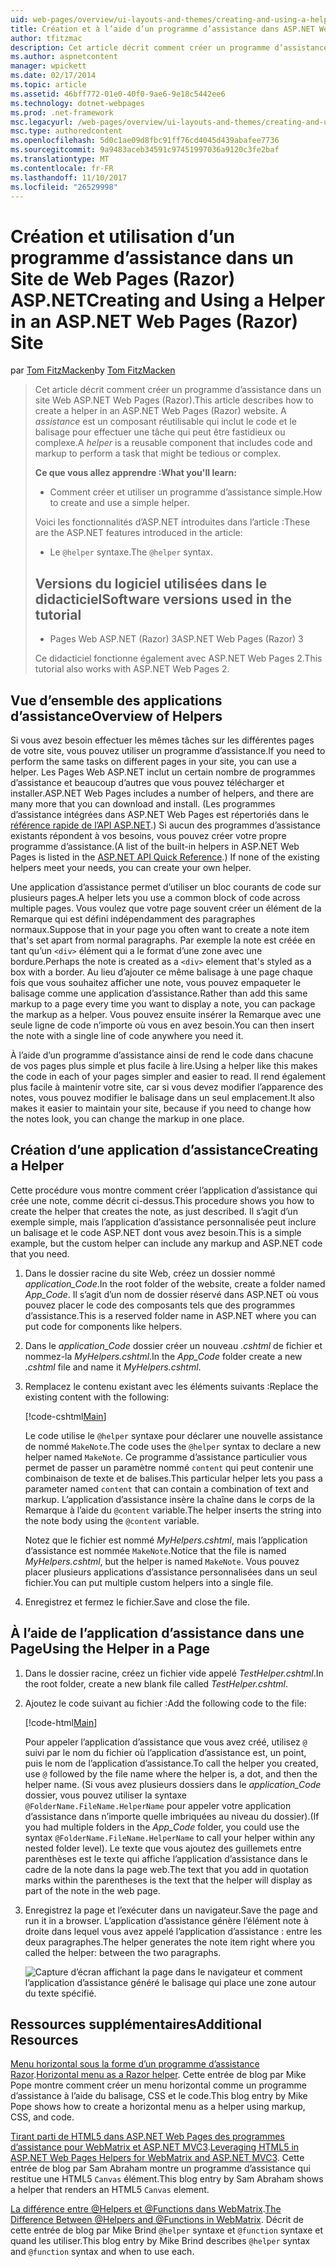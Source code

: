 ```yaml
---
uid: web-pages/overview/ui-layouts-and-themes/creating-and-using-a-helper-in-an-aspnet-web-pages-site
title: Création et à l’aide d’un programme d’assistance dans ASP.NET Web Pages (Razor) Site | Documents Microsoft
author: tfitzmac
description: Cet article décrit comment créer un programme d’assistance dans un site Web ASP.NET Web Pages (Razor). Un programme d’assistance est un composant réutilisable qui inclut le code et le balisage perf...
ms.author: aspnetcontent
manager: wpickett
ms.date: 02/17/2014
ms.topic: article
ms.assetid: 46bff772-01e0-40f0-9ae6-9e18c5442ee6
ms.technology: dotnet-webpages
ms.prod: .net-framework
msc.legacyurl: /web-pages/overview/ui-layouts-and-themes/creating-and-using-a-helper-in-an-aspnet-web-pages-site
msc.type: authoredcontent
ms.openlocfilehash: 5d0c1ae09d8fbc91ff76cd4045d439abafee7736
ms.sourcegitcommit: 9a9483aceb34591c97451997036a9120c3fe2baf
ms.translationtype: MT
ms.contentlocale: fr-FR
ms.lasthandoff: 11/10/2017
ms.locfileid: "26529998"
---
```

<a name="creating-and-using-a-helper-in-an-aspnet-web-pages-razor-site"></a><span data-ttu-id="a3ded-104">Création et utilisation d’un programme d’assistance dans un Site de Web Pages (Razor) ASP.NET</span><span class="sxs-lookup"><span data-stu-id="a3ded-104">Creating and Using a Helper in an ASP.NET Web Pages (Razor) Site</span></span>
====================
<span data-ttu-id="a3ded-105">par [Tom FitzMacken](https://github.com/tfitzmac)</span><span class="sxs-lookup"><span data-stu-id="a3ded-105">by [Tom FitzMacken](https://github.com/tfitzmac)</span></span>

> <span data-ttu-id="a3ded-106">Cet article décrit comment créer un programme d’assistance dans un site Web ASP.NET Web Pages (Razor).</span><span class="sxs-lookup"><span data-stu-id="a3ded-106">This article describes how to create a helper in an ASP.NET Web Pages (Razor) website.</span></span> <span data-ttu-id="a3ded-107">A *assistance* est un composant réutilisable qui inclut le code et le balisage pour effectuer une tâche qui peut être fastidieux ou complexe.</span><span class="sxs-lookup"><span data-stu-id="a3ded-107">A *helper* is a reusable component that includes code and markup to perform a task that might be tedious or complex.</span></span>
> 
> <span data-ttu-id="a3ded-108">**Ce que vous allez apprendre :**</span><span class="sxs-lookup"><span data-stu-id="a3ded-108">**What you'll learn:**</span></span> 
> 
> - <span data-ttu-id="a3ded-109">Comment créer et utiliser un programme d’assistance simple.</span><span class="sxs-lookup"><span data-stu-id="a3ded-109">How to create and use a simple helper.</span></span>
> 
> <span data-ttu-id="a3ded-110">Voici les fonctionnalités d’ASP.NET introduites dans l’article :</span><span class="sxs-lookup"><span data-stu-id="a3ded-110">These are the ASP.NET features introduced in the article:</span></span>
> 
> - <span data-ttu-id="a3ded-111">Le `@helper` syntaxe.</span><span class="sxs-lookup"><span data-stu-id="a3ded-111">The `@helper` syntax.</span></span>
>   
> 
> ## <a name="software-versions-used-in-the-tutorial"></a><span data-ttu-id="a3ded-112">Versions du logiciel utilisées dans le didacticiel</span><span class="sxs-lookup"><span data-stu-id="a3ded-112">Software versions used in the tutorial</span></span>
> 
> 
> - <span data-ttu-id="a3ded-113">Pages Web ASP.NET (Razor) 3</span><span class="sxs-lookup"><span data-stu-id="a3ded-113">ASP.NET Web Pages (Razor) 3</span></span>
>   
> 
> <span data-ttu-id="a3ded-114">Ce didacticiel fonctionne également avec ASP.NET Web Pages 2.</span><span class="sxs-lookup"><span data-stu-id="a3ded-114">This tutorial also works with ASP.NET Web Pages 2.</span></span>


## <a name="overview-of-helpers"></a><span data-ttu-id="a3ded-115">Vue d’ensemble des applications d’assistance</span><span class="sxs-lookup"><span data-stu-id="a3ded-115">Overview of Helpers</span></span>

<span data-ttu-id="a3ded-116">Si vous avez besoin effectuer les mêmes tâches sur les différentes pages de votre site, vous pouvez utiliser un programme d’assistance.</span><span class="sxs-lookup"><span data-stu-id="a3ded-116">If you need to perform the same tasks on different pages in your site, you can use a helper.</span></span> <span data-ttu-id="a3ded-117">Les Pages Web ASP.NET inclut un certain nombre de programmes d’assistance et beaucoup d’autres que vous pouvez télécharger et installer.</span><span class="sxs-lookup"><span data-stu-id="a3ded-117">ASP.NET Web Pages includes a number of helpers, and there are many more that you can download and install.</span></span> <span data-ttu-id="a3ded-118">(Les programmes d’assistance intégrées dans ASP.NET Web Pages est répertoriés dans le [référence rapide de l’API ASP.NET](https://go.microsoft.com/fwlink/?LinkId=202907).) Si aucun des programmes d’assistance existants répondent à vos besoins, vous pouvez créer votre propre programme d’assistance.</span><span class="sxs-lookup"><span data-stu-id="a3ded-118">(A list of the built-in helpers in ASP.NET Web Pages is listed in the [ASP.NET API Quick Reference](https://go.microsoft.com/fwlink/?LinkId=202907).) If none of the existing helpers meet your needs, you can create your own helper.</span></span>

<span data-ttu-id="a3ded-119">Une application d’assistance permet d’utiliser un bloc courants de code sur plusieurs pages.</span><span class="sxs-lookup"><span data-stu-id="a3ded-119">A helper lets you use a common block of code across multiple pages.</span></span> <span data-ttu-id="a3ded-120">Vous voulez que votre page souvent créer un élément de la Remarque qui est défini indépendamment des paragraphes normaux.</span><span class="sxs-lookup"><span data-stu-id="a3ded-120">Suppose that in your page you often want to create a note item that's set apart from normal paragraphs.</span></span> <span data-ttu-id="a3ded-121">Par exemple la note est créée en tant qu’un `<div>` élément qui a le format d’une zone avec une bordure.</span><span class="sxs-lookup"><span data-stu-id="a3ded-121">Perhaps the note is created as a `<div>` element that's styled as a box with a border.</span></span> <span data-ttu-id="a3ded-122">Au lieu d’ajouter ce même balisage à une page chaque fois que vous souhaitez afficher une note, vous pouvez empaqueter le balisage comme une application d’assistance.</span><span class="sxs-lookup"><span data-stu-id="a3ded-122">Rather than add this same markup to a page every time you want to display a note, you can package the markup as a helper.</span></span> <span data-ttu-id="a3ded-123">Vous pouvez ensuite insérer la Remarque avec une seule ligne de code n’importe où vous en avez besoin.</span><span class="sxs-lookup"><span data-stu-id="a3ded-123">You can then insert the note with a single line of code anywhere you need it.</span></span>

<span data-ttu-id="a3ded-124">À l’aide d’un programme d’assistance ainsi de rend le code dans chacune de vos pages plus simple et plus facile à lire.</span><span class="sxs-lookup"><span data-stu-id="a3ded-124">Using a helper like this makes the code in each of your pages simpler and easier to read.</span></span> <span data-ttu-id="a3ded-125">Il rend également plus facile à maintenir votre site, car si vous devez modifier l’apparence des notes, vous pouvez modifier le balisage dans un seul emplacement.</span><span class="sxs-lookup"><span data-stu-id="a3ded-125">It also makes it easier to maintain your site, because if you need to change how the notes look, you can change the markup in one place.</span></span>

## <a name="creating-a-helper"></a><span data-ttu-id="a3ded-126">Création d’une application d’assistance</span><span class="sxs-lookup"><span data-stu-id="a3ded-126">Creating a Helper</span></span>

<span data-ttu-id="a3ded-127">Cette procédure vous montre comment créer l’application d’assistance qui crée une note, comme décrit ci-dessus.</span><span class="sxs-lookup"><span data-stu-id="a3ded-127">This procedure shows you how to create the helper that creates the note, as just described.</span></span> <span data-ttu-id="a3ded-128">Il s’agit d’un exemple simple, mais l’application d’assistance personnalisée peut inclure un balisage et le code ASP.NET dont vous avez besoin.</span><span class="sxs-lookup"><span data-stu-id="a3ded-128">This is a simple example, but the custom helper can include any markup and ASP.NET code that you need.</span></span>

1. <span data-ttu-id="a3ded-129">Dans le dossier racine du site Web, créez un dossier nommé *application\_Code*.</span><span class="sxs-lookup"><span data-stu-id="a3ded-129">In the root folder of the website, create a folder named *App\_Code*.</span></span> <span data-ttu-id="a3ded-130">Il s’agit d’un nom de dossier réservé dans ASP.NET où vous pouvez placer le code des composants tels que des programmes d’assistance.</span><span class="sxs-lookup"><span data-stu-id="a3ded-130">This is a reserved folder name in ASP.NET where you can put code for components like helpers.</span></span>
2. <span data-ttu-id="a3ded-131">Dans le *application\_Code* dossier créer un nouveau *.cshtml* de fichier et nommez-la *MyHelpers.cshtml*.</span><span class="sxs-lookup"><span data-stu-id="a3ded-131">In the *App\_Code* folder create a new *.cshtml* file and name it *MyHelpers.cshtml*.</span></span>
3. <span data-ttu-id="a3ded-132">Remplacez le contenu existant avec les éléments suivants :</span><span class="sxs-lookup"><span data-stu-id="a3ded-132">Replace the existing content with the following:</span></span>

    [!code-cshtml[Main](creating-and-using-a-helper-in-an-aspnet-web-pages-site/samples/sample1.cshtml)]

    <span data-ttu-id="a3ded-133">Le code utilise le `@helper` syntaxe pour déclarer une nouvelle assistance de nommé `MakeNote`.</span><span class="sxs-lookup"><span data-stu-id="a3ded-133">The code uses the `@helper` syntax to declare a new helper named `MakeNote`.</span></span> <span data-ttu-id="a3ded-134">Ce programme d’assistance particulier vous permet de passer un paramètre nommé `content` qui peut contenir une combinaison de texte et de balises.</span><span class="sxs-lookup"><span data-stu-id="a3ded-134">This particular helper lets you pass a parameter named `content` that can contain a combination of text and markup.</span></span> <span data-ttu-id="a3ded-135">L’application d’assistance insère la chaîne dans le corps de la Remarque à l’aide du `@content` variable.</span><span class="sxs-lookup"><span data-stu-id="a3ded-135">The helper inserts the string into the note body using the `@content` variable.</span></span>

    <span data-ttu-id="a3ded-136">Notez que le fichier est nommé *MyHelpers.cshtml*, mais l’application d’assistance est nommée `MakeNote`.</span><span class="sxs-lookup"><span data-stu-id="a3ded-136">Notice that the file is named *MyHelpers.cshtml*, but the helper is named `MakeNote`.</span></span> <span data-ttu-id="a3ded-137">Vous pouvez placer plusieurs applications d’assistance personnalisées dans un seul fichier.</span><span class="sxs-lookup"><span data-stu-id="a3ded-137">You can put multiple custom helpers into a single file.</span></span>
4. <span data-ttu-id="a3ded-138">Enregistrez et fermez le fichier.</span><span class="sxs-lookup"><span data-stu-id="a3ded-138">Save and close the file.</span></span>

## <a name="using-the-helper-in-a-page"></a><span data-ttu-id="a3ded-139">À l’aide de l’application d’assistance dans une Page</span><span class="sxs-lookup"><span data-stu-id="a3ded-139">Using the Helper in a Page</span></span>

1. <span data-ttu-id="a3ded-140">Dans le dossier racine, créez un fichier vide appelé *TestHelper.cshtml*.</span><span class="sxs-lookup"><span data-stu-id="a3ded-140">In the root folder, create a new blank file called *TestHelper.cshtml*.</span></span>
2. <span data-ttu-id="a3ded-141">Ajoutez le code suivant au fichier :</span><span class="sxs-lookup"><span data-stu-id="a3ded-141">Add the following code to the file:</span></span>

    [!code-html[Main](creating-and-using-a-helper-in-an-aspnet-web-pages-site/samples/sample2.html)]

    <span data-ttu-id="a3ded-142">Pour appeler l’application d’assistance que vous avez créé, utilisez `@` suivi par le nom du fichier où l’application d’assistance est, un point, puis le nom de l’application d’assistance.</span><span class="sxs-lookup"><span data-stu-id="a3ded-142">To call the helper you created, use `@` followed by the file name where the helper is, a dot, and then the helper name.</span></span> <span data-ttu-id="a3ded-143">(Si vous avez plusieurs dossiers dans le *application\_Code* dossier, vous pouvez utiliser la syntaxe `@FolderName.FileName.HelperName` pour appeler votre application d’assistance dans n’importe quelle imbriquées au niveau du dossier).</span><span class="sxs-lookup"><span data-stu-id="a3ded-143">(If you had multiple folders in the *App\_Code* folder, you could use the syntax `@FolderName.FileName.HelperName` to call your helper within any nested folder level).</span></span> <span data-ttu-id="a3ded-144">Le texte que vous ajoutez des guillemets entre parenthèses est le texte qui affiche l’application d’assistance dans le cadre de la note dans la page web.</span><span class="sxs-lookup"><span data-stu-id="a3ded-144">The text that you add in quotation marks within the parentheses is the text that the helper will display as part of the note in the web page.</span></span>
3. <span data-ttu-id="a3ded-145">Enregistrez la page et l’exécuter dans un navigateur.</span><span class="sxs-lookup"><span data-stu-id="a3ded-145">Save the page and run it in a browser.</span></span> <span data-ttu-id="a3ded-146">L’application d’assistance génère l’élément note à droite dans lequel vous avez appelé l’application d’assistance : entre les deux paragraphes.</span><span class="sxs-lookup"><span data-stu-id="a3ded-146">The helper generates the note item right where you called the helper: between the two paragraphs.</span></span>

    ![Capture d’écran affichant la page dans le navigateur et comment l’application d’assistance généré le balisage qui place une zone autour du texte spécifié.](creating-and-using-a-helper-in-an-aspnet-web-pages-site/_static/image1.jpg)

## <a name="additional-resources"></a><span data-ttu-id="a3ded-148">Ressources supplémentaires</span><span class="sxs-lookup"><span data-stu-id="a3ded-148">Additional Resources</span></span>


<span data-ttu-id="a3ded-149">[Menu horizontal sous la forme d’un programme d’assistance Razor](http://mikepope.com/blog/DisplayBlog.aspx?permalink=2341).</span><span class="sxs-lookup"><span data-stu-id="a3ded-149">[Horizontal menu as a Razor helper](http://mikepope.com/blog/DisplayBlog.aspx?permalink=2341).</span></span> <span data-ttu-id="a3ded-150">Cette entrée de blog par Mike Pope montre comment créer un menu horizontal comme un programme d’assistance à l’aide du balisage, CSS et le code.</span><span class="sxs-lookup"><span data-stu-id="a3ded-150">This blog entry by Mike Pope shows how to create a horizontal menu as a helper using markup, CSS, and code.</span></span>

<span data-ttu-id="a3ded-151">[Tirant parti de HTML5 dans ASP.NET Web Pages des programmes d’assistance pour WebMatrix et ASP.NET MVC3](http://geekswithblogs.net/wildturtle/archive/2010/11/08/html5-in-asp.net-web-pages-helpers-for-webmatrix-and_aspnet_mvc3.aspx).</span><span class="sxs-lookup"><span data-stu-id="a3ded-151">[Leveraging HTML5 in ASP.NET Web Pages Helpers for WebMatrix and ASP.NET MVC3](http://geekswithblogs.net/wildturtle/archive/2010/11/08/html5-in-asp.net-web-pages-helpers-for-webmatrix-and_aspnet_mvc3.aspx).</span></span> <span data-ttu-id="a3ded-152">Cette entrée de blog par Sam Abraham montre un programme d’assistance qui restitue une HTML5 `Canvas` élément.</span><span class="sxs-lookup"><span data-stu-id="a3ded-152">This blog entry by Sam Abraham shows a helper that renders an HTML5 `Canvas` element.</span></span>

<span data-ttu-id="a3ded-153">[La différence entre @Helpers et @Functions dans WebMatrix](http://www.mikesdotnetting.com/Article/173/The-Difference-Between-@Helpers-and-@Functions-In-WebMatrix).</span><span class="sxs-lookup"><span data-stu-id="a3ded-153">[The Difference Between @Helpers and @Functions in WebMatrix](http://www.mikesdotnetting.com/Article/173/The-Difference-Between-@Helpers-and-@Functions-In-WebMatrix).</span></span> <span data-ttu-id="a3ded-154">Décrit de cette entrée de blog par Mike Brind `@helper` syntaxe et `@function` syntaxe et quand les utiliser.</span><span class="sxs-lookup"><span data-stu-id="a3ded-154">This blog entry by Mike Brind describes `@helper` syntax and `@function` syntax and when to use each.</span></span>
